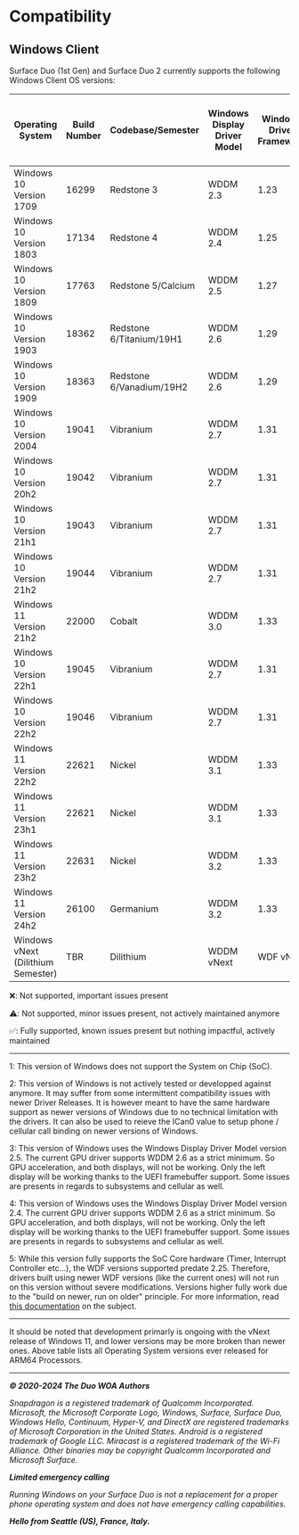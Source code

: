 # Compatibility

## Windows Client

Surface Duo (1st Gen) and Surface Duo 2 currently supports the following Windows Client OS versions:

| Operating System                   | Build Number | Codebase/Semester        | Windows Display Driver Model | Windows Driver Framework | Surface Duo (1st Gen) Supported? | Surface Duo 2 Supported? | Notes for Surface Duo (1st Gen) | Notes for Surface Duo 2 |
|------------------------------------|--------------|--------------------------|------------------------------|--------------------------|----------------------------------|--------------------------|---------------------------------|-------------------------|
| Windows 10 Version 1709            | 16299        | Redstone 3               | WDDM 2.3                     | 1.23                     | ❌                               | ❌                      | See Note (5)                    | See Note (1)            |
| Windows 10 Version 1803            | 17134        | Redstone 4               | WDDM 2.4                     | 1.25                     | ⚠️                               | ❌                      | See Note (4)                    | See Note (1)            |
| Windows 10 Version 1809            | 17763        | Redstone 5/Calcium       | WDDM 2.5                     | 1.27                     | ⚠️                               | ❌                      | See Note (3)                    | See Note (1)            |
| Windows 10 Version 1903            | 18362        | Redstone 6/Titanium/19H1 | WDDM 2.6                     | 1.29                     | ⚠️                               | ❌                      | See Note (2)                    | See Note (1)            |
| Windows 10 Version 1909            | 18363        | Redstone 6/Vanadium/19H2 | WDDM 2.6                     | 1.29                     | ⚠️                               | ❌                      | See Note (2)                    | See Note (1)            |
| Windows 10 Version 2004            | 19041        | Vibranium                | WDDM 2.7                     | 1.31                     | ✅                               | ❌                      |                                 | See Note (1)            |
| Windows 10 Version 20h2            | 19042        | Vibranium                | WDDM 2.7                     | 1.31                     | ✅                               | ❌                      |                                 | See Note (1)            |
| Windows 10 Version 21h1            | 19043        | Vibranium                | WDDM 2.7                     | 1.31                     | ✅                               | ❌                      |                                 | See Note (1)            |
| Windows 10 Version 21h2            | 19044        | Vibranium                | WDDM 2.7                     | 1.31                     | ✅                               | ❌                      |                                 | See Note (1)            |
| Windows 11 Version 21h2            | 22000        | Cobalt                   | WDDM 3.0                     | 1.33                     | ✅                               | ❌                      |                                 | See Note (1)            |
| Windows 10 Version 22h1            | 19045        | Vibranium                | WDDM 2.7                     | 1.31                     | ✅                               | ❌                      |                                 | See Note (1)            |
| Windows 10 Version 22h2            | 19046        | Vibranium                | WDDM 2.7                     | 1.31                     | ✅                               | ❌                      |                                 | See Note (1)            |
| Windows 11 Version 22h2            | 22621        | Nickel                   | WDDM 3.1                     | 1.33                     | ✅                               | ❌                      |                                 | See Note (1)            |
| Windows 11 Version 23h1            | 22621        | Nickel                   | WDDM 3.1                     | 1.33                     | ✅                               | ❌                      |                                 | See Note (1)            |
| Windows 11 Version 23h2            | 22631        | Nickel                   | WDDM 3.2                     | 1.33                     | ✅                               | ❌                      |                                 | See Note (1)            |
| Windows 11 Version 24h2            | 26100        | Germanium                | WDDM 3.2                     | 1.33                     | ✅                               | ✅                      |                                 |                         |
| Windows vNext (Dilithium Semester) | TBR          | Dilithium                | WDDM vNext                   | WDF vNext                | ✅                               | ✅                      |                                 |                         |

❌: Not supported, important issues present

⚠️: Not supported, minor issues present, not actively maintained anymore

✅: Fully supported, known issues present but nothing impactful, actively maintained

---

1: This version of Windows does not support the System on Chip (SoC).

2: This version of Windows is not actively tested or developped against anymore. It may suffer from some intermittent compatibility issues with newer Driver Releases. It is however meant to have the same hardware support as newer versions of Windows due to no technical limitation with the drivers. It can also be used to reieve the ICan0 value to setup phone / cellular call binding on newer versions of Windows.

3: This version of Windows uses the Windows Display Driver Model version 2.5. The current GPU driver supports WDDM 2.6 as a strict minimum. So GPU acceleration, and both displays, will not be working. Only the left display will be working thanks to the UEFI framebuffer support. Some issues are presents in regards to subsystems and cellular as well.

4: This version of Windows uses the Windows Display Driver Model version 2.4. The current GPU driver supports WDDM 2.6 as a strict minimum. So GPU acceleration, and both displays, will not be working. Only the left display will be working thanks to the UEFI framebuffer support. Some issues are presents in regards to subsystems and cellular as well.

5: While this version fully supports the SoC Core hardware (Timer, Interrupt Controller etc...), the WDF versions supported predate 2.25. Therefore, drivers built using newer WDF versions (like the current ones) will not run on this version without severe modifications. Versions higher fully work due to the "build on newer, run on older" principle. For more information, read [this documentation](https://learn.microsoft.com/en-us/windows-hardware/drivers/wdf/building-a-wdf-driver-for-multiple-versions-of-windows) on the subject.

---

It should be noted that development primarly is ongoing with the vNext release of Windows 11, and lower versions may be more broken than newer ones. Above table lists all Operating System versions ever released for ARM64 Processors.

---

_**© 2020-2024 The Duo WOA Authors**_

_Snapdragon is a registered trademark of Qualcomm Incorporated. Microsoft, the Microsoft Corporate Logo, Windows, Surface, Surface Duo, Windows Hello, Continuum, Hyper-V, and DirectX are registered trademarks of Microsoft Corporation in the United States. Android is a registered trademark of Google LLC. Miracast is a registered trademark of the Wi-Fi Alliance. Other binaries may be copyright Qualcomm Incorporated and Microsoft Surface._

_**Limited emergency calling**_

_Running Windows on your Surface Duo is not a replacement for a proper phone operating system and does not have emergency calling capabilities._

_**Hello from Seattle (US), France, Italy.**_
